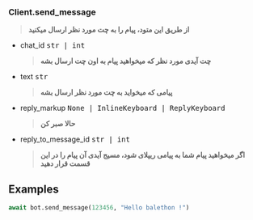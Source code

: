 ### **Client.send_message**

> **از طریق این متود، پیام را به چت مورد نظر ارسال میکنید**

- chat_id <kbd>str | int</kbd>
    > **چت آیدی مورد نظر که میخواهید پیام به اون چت ارسال بشه**

- text <kbd>str</kbd>
    > **پیامی که میخواید به چت مورد نظر ارسال بشه**

- reply_markup <kbd>None | InlineKeyboard | ReplyKeyboard</kbd>
    > **حالا صبر کن**

- reply_to_message_id <kbd>str | int</kbd>
    > **اگر میخواهید پیام شما به پیامی ریپلای شود، مسیج آیدی آن پیام را در این قسمت قرار دهید**


## Examples
```python
await bot.send_message(123456, "Hello balethon !")

```